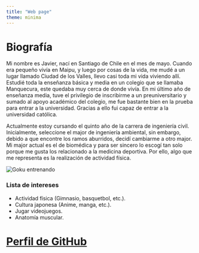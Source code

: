 ```yaml
--- 
title: "Web page"
theme: minima
---
```

# Biografía
Mi nombre es Javier, nací en Santiago de Chile en el mes de mayo. Cuando era pequeño vivía en Maipu, y luego por cosas de la vida, me mudé a un lugar llamado Ciudad de los Valles, llevo casi toda mi vida viviendo allí. Estudié toda la enseñanza básica y media en un colegio que se llamaba Manquecura, este quedaba muy cerca de donde vivía. En mi último año de enseñanza media, tuve el privilegio de inscribirme a un preuniversitario y sumado al apoyo académico del colegio, me fue bastante bien en la prueba para entrar a la universidad. Gracias a ello fui capaz de entrar a la universidad católica.

Actualmente estoy cursando el quinto año de la carrera de ingeniería civil. Inicialmente, seleccione el major de ingeniería ambiental, sin embargo, debido a que encontre los ramos aburridos, decidí cambiarme a otro major. Mi major actual es el de biomédica y para ser sincero lo escogí tan solo porque me gusta los relacionado a la medicina deportiva. Por ello, algo que me representa es la realización de actividad física.

![Goku entrenando](https://s3.boostcamp.app/blog-thumbnail/2936033001.png)

### Lista de intereses
- Actividad física (Gimnasio, basquetbol, etc.).
- Cultura japonesa (Anime, manga, etc.).
- Jugar videojuegos.
- Anatomía muscular.
# [Perfil de GitHub](https://github.com/jivm13)


